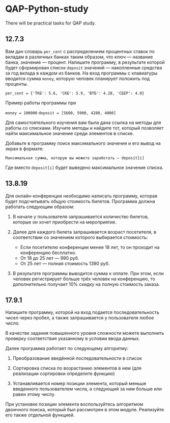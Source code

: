 # QAP-Python-study
There will be practical tasks for QAP study.

## 12.7.3

Вам дан словарь `per_cent` с распределением процентных ставок по вкладам в различных банках таким образом, что ключ — название банка, значение — процент. Напишите программу, в результате которой будет сформирован список `deposit` значений — накопленные средства за год вклада в каждом из банков. На вход программы с клавиатуры вводится сумма `money`, которую человек планирует положить под проценты.

`per_cent = {'ТКБ': 5.6, 'СКБ': 5.9, 'ВТБ': 4.28, 'СБЕР': 4.0}`

Пример работы программы при

`money = 100000`
`deposit = [5600, 5900, 4280, 4000]`

Для самостоятельного изучения вам была дана ссылка на методы для работы со списками. Изучите методы и найдите тот, который позволяет найти максимальное значение среди элементов в списке.

Добавьте в программу поиск максимального значения и его вывод на экран в формате:

`Максимальная сумма, которую вы можете заработать — deposit[i]`

Где вместо `deposit[i]` будет выведено максимальное значение списка.

## 13.8.19

Для онлайн-конференции необходимо написать программу, которая будет подсчитывать общую стоимость билетов. Программа должна работать следующим образом:

1. В начале у пользователя запрашивается количество билетов, которые он хочет приобрести на мероприятие.

2. Далее для каждого билета запрашивается возраст посетителя, в соответствии со значением которого выбирается стоимость:

    - Если посетителю конференции менее 18 лет, то он проходит на конференцию бесплатно.
    - От 18 до 25 лет — 990 руб.
    - От 25 лет — полная стоимость 1390 руб.
3. В результате программы выводится сумма к оплате. При этом, если человек регистрирует больше трёх человек на конференцию, то дополнительно получает 10% скидку на полную стоимость заказа.

## 17.9.1 

  Напишите программу, которой на вход подается последовательность чисел через пробел, а также запрашивается у пользователя любое число.
  
  В качестве задания повышенного уровня сложности можете выполнить проверку соответствия указанному в условии ввода данных.
  
  Далее программа работает по следующему алгоритму:
  
  1. Преобразование введённой последовательности в список
  
  2. Сортировка списка по возрастанию элементов в нем (для реализации сортировки определите функцию)
  
  3. Устанавливается номер позиции элемента, который меньше введенного пользователем числа, а следующий за ним больше или равен этому числу.
  
  При установке позиции элемента воспользуйтесь алгоритмом двоичного поиска, который был рассмотрен в этом модуле. Реализуйте его также отдельной функцией.
